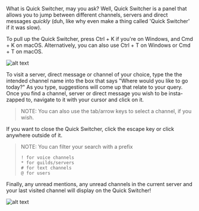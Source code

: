 <!-- TITLE: Quickswitcher -->
<!-- SUBTITLE: Zipping around at the speed of light, Quick Switcher is an entirely new way to access your favorite servers faster than ever before! -->


What is Quick Switcher, may you ask? Well, Quick Switcher is a panel that allows you to jump between different channels, servers and direct messages *quickly* (duh, like why even make a thing called 'Quick Switcher' if it was slow).

To pull up the Quick Switcher, press Ctrl + K if you're on Windows, and Cmd + K on macOS. Alternatively, you can also use Ctrl + T on Windows or Cmd + T on macOS.

![alt text](https://imgur.com/Dlk9HjD.png "QS1")

To visit a server, direct message or channel of your choice, type the the intended channel name into the box that says "Where would you like to go today?" As you type, suggestions will come up that relate to your query. Once you find a channel, server or direct message you wish to be insta-zapped to, navigate to it with your cursor and click on it.

> NOTE: You can also use the tab/arrow keys to select a channel, if you wish.

If you want to close the Quick Switcher, click the escape key or click anywhere outside of it.

> NOTE: You can filter your search with a prefix
> ```text
> ! for voice channels
> * for guilds/servers
> # for text channels
> @ for users
> ```


Finally, any unread mentions, any unread channels in the current server and your last visited channel will display on the Quick Switcher!

![alt text](https://i.imgur.com/dfFcoyG.png "QS3")


